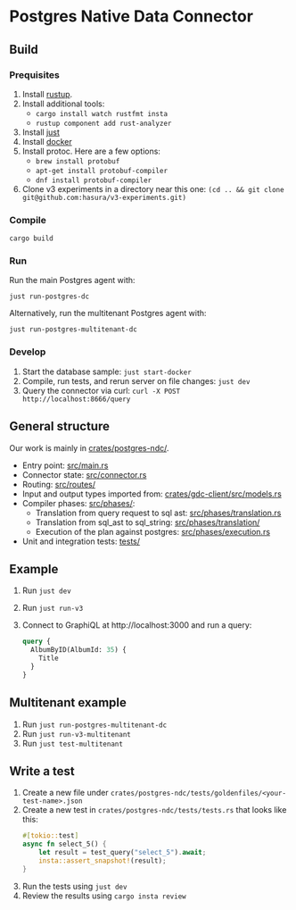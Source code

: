 # Postgres Native Data Connector

## Build

### Prequisites

1. Install [rustup](https://www.rust-lang.org/tools/install).
2. Install additional tools:
    - `cargo install watch rustfmt insta`
    - `rustup component add rust-analyzer`
3. Install [just](https://github.com/casey/just)
4. Install [docker](https://www.docker.com/)
5. Install protoc. Here are a few options:
    - `brew install protobuf`
    - `apt-get install protobuf-compiler`
    - `dnf install protobuf-compiler`
6. Clone v3 experiments in a directory near this one: `(cd .. && git clone git@github.com:hasura/v3-experiments.git)`

### Compile

```
cargo build
```

### Run

Run the main Postgres agent with:

```
just run-postgres-dc
```

Alternatively, run the multitenant Postgres agent with:

```
just run-postgres-multitenant-dc
```

### Develop

1. Start the database sample: `just start-docker`
2. Compile, run tests, and rerun server on file changes: `just dev`
3. Query the connector via curl: `curl -X POST http://localhost:8666/query`

## General structure

Our work is mainly in [crates/postgres-ndc/](crates/postgres-ndc/).

- Entry point: [src/main.rs](crates/postgres-ndc/src/main.rs)
- Connector state: [src/connector.rs](crates/postgres-ndc/src/connector.rs)
- Routing: [src/routes/](crates/postgres-ndc/src/routes.rs)
- Input and output types imported from: [crates/gdc-client/src/models.rs](crates/gdc-client/src/models.rs)
- Compiler phases: [src/phases/](crates/postgres-ndc/src/phases/):
   - Translation from query request to sql ast: [src/phases/translation.rs](crates/postgres-ndc/src/phases/translation.rs)
   - Translation from sql_ast to sql_string: [src/phases/translation/](crates/postgres-ndc/src/phases/translation/)
   - Execution of the plan against postgres: [src/phases/execution.rs](crates/postgres-ndc/src/phases/execution.rs)
- Unit and integration tests: [tests/](crates/postgres-ndc/)

## Example

1. Run `just dev`
2. Run `just run-v3`
3. Connect to GraphiQL at http://localhost:3000 and run a query:

   ```graphql
   query {
     AlbumByID(AlbumId: 35) {
       Title
     }
   }
   ```

## Multitenant example

1. Run `just run-postgres-multitenant-dc`
2. Run `just run-v3-multitenant`
3. Run `just test-multitenant`

## Write a test

1. Create a new file under `crates/postgres-ndc/tests/goldenfiles/<your-test-name>.json`
2. Create a new test in `crates/postgres-ndc/tests/tests.rs` that looks like this:
   ```rs
   #[tokio::test]
   async fn select_5() {
       let result = test_query("select_5").await;
       insta::assert_snapshot!(result);
   }
   ```
3. Run the tests using `just dev`
4. Review the results using `cargo insta review`
